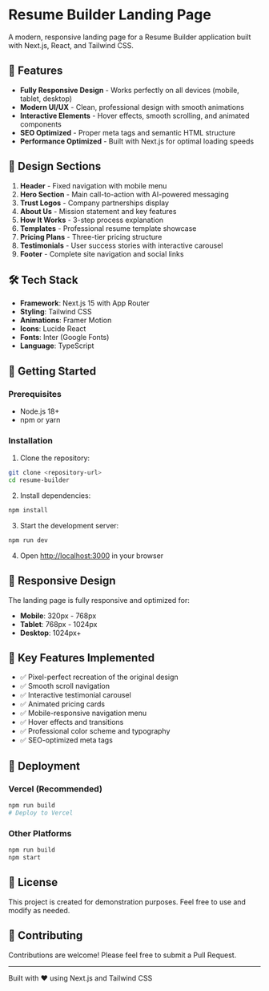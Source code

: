 # Resume Builder Landing Page

A modern, responsive landing page for a Resume Builder application built with Next.js, React, and Tailwind CSS.

## 🚀 Features

- **Fully Responsive Design** - Works perfectly on all devices (mobile, tablet, desktop)
- **Modern UI/UX** - Clean, professional design with smooth animations
- **Interactive Elements** - Hover effects, smooth scrolling, and animated components
- **SEO Optimized** - Proper meta tags and semantic HTML structure
- **Performance Optimized** - Built with Next.js for optimal loading speeds

## 🎨 Design Sections

1. **Header** - Fixed navigation with mobile menu
2. **Hero Section** - Main call-to-action with AI-powered messaging
3. **Trust Logos** - Company partnerships display
4. **About Us** - Mission statement and key features
5. **How It Works** - 3-step process explanation
6. **Templates** - Professional resume template showcase
7. **Pricing Plans** - Three-tier pricing structure
8. **Testimonials** - User success stories with interactive carousel
9. **Footer** - Complete site navigation and social links

## 🛠️ Tech Stack

- **Framework**: Next.js 15 with App Router
- **Styling**: Tailwind CSS
- **Animations**: Framer Motion
- **Icons**: Lucide React
- **Fonts**: Inter (Google Fonts)
- **Language**: TypeScript

## 🚀 Getting Started

### Prerequisites

- Node.js 18+ 
- npm or yarn

### Installation

1. Clone the repository:
```bash
git clone <repository-url>
cd resume-builder
```

2. Install dependencies:
```bash
npm install
```

3. Start the development server:
```bash
npm run dev
```

4. Open [http://localhost:3000](http://localhost:3000) in your browser

## 📱 Responsive Design

The landing page is fully responsive and optimized for:
- **Mobile**: 320px - 768px
- **Tablet**: 768px - 1024px  
- **Desktop**: 1024px+

## 🎯 Key Features Implemented

- ✅ Pixel-perfect recreation of the original design
- ✅ Smooth scroll navigation
- ✅ Interactive testimonial carousel
- ✅ Animated pricing cards
- ✅ Mobile-responsive navigation menu
- ✅ Hover effects and transitions
- ✅ Professional color scheme and typography
- ✅ SEO-optimized meta tags

## 🚀 Deployment

### Vercel (Recommended)
```bash
npm run build
# Deploy to Vercel
```

### Other Platforms
```bash
npm run build
npm start
```

## 📄 License

This project is created for demonstration purposes. Feel free to use and modify as needed.

## 🤝 Contributing

Contributions are welcome! Please feel free to submit a Pull Request.

---

Built with ❤️ using Next.js and Tailwind CSS
